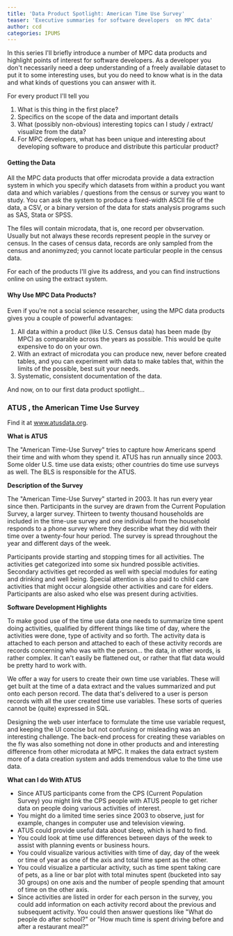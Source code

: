 ```yaml
---
title: 'Data Product Spotlight: American Time Use Survey'
teaser: 'Executive summaries for software developers  on MPC data'
author: ccd
categories: IPUMS
---
```





In this series I'll briefly introduce  a number of MPC data products and highlight points of interest for software developers.  As a developer you don't necessarily need a deep understanding of a freely available dataset to put it to some interesting uses, but you do need to know what is in the data and what kinds of questions you can answer with it.

For every product I'll tell you 

1. What is  this thing in the first place? 
2. Specifics on the scope of the data and important details 
3. What (possibly non-obvious) interesting topics can I study / extract/ visualize  from the data? 
4. For MPC developers, what has been  unique and interesting about developing software to produce and distribute this particular product?

#### Getting the Data

All the MPC data products that offer microdata provide a data extraction system in which you specify  which datasets from within a product you want data and which variables / questions from the census or survey you want to study.  You can ask the system to produce a fixed-width ASCII file of the data, a CSV, or a binary version of the data for stats analysis programs such as SAS, Stata or SPSS. 

The files will  contain microdata, that is, one record per obvservation. Usually but not always these records represent people in the survey or census. In the cases of census data, records are only sampled from the census and anonimyzed; you cannot locate particular people in the census data.

For each of the products I'll give its address, and you can find instructions online on using the extract system.

#### Why Use MPC Data Products?

Even if you're not a social science researcher, using the MPC data products gives you a couple of powerful advantages: 

1. All data within a product (like U.S. Census data) has been made (by MPC) as comparable across the years as possible. This would be quite expensive to do on your own.
2.   With an extract of microdata you can produce new, never before created tables, and you can experiment with data to make tables that, within the limits of the possible,   best suit your needs.
3.  Systematic, consistent documentation of the data.

And now, on to our first data product spotlight...

###  __ATUS__ , the  __American Time Use Survey__

Find it at <a href="www.atusdata.org"> www.atusdata.org</a>.

  **What is ATUS** 

The "American Time-Use Survey" tries to capture how Americans spend their time and with whom they spend it. ATUS has run annually since 2003. Some older U.S. time use data exists; other countries do time use surveys as well. The BLS is responsible for the ATUS. 

  **Description of the Survey** 
 
 The "American Time-Use Survey" started in 2003. It has run every year since then. Participants in the survey are drawn from the Current Population Survey, a larger survey. Thirteen to twenty thousand households are included in the time-use survey and one individual from the household responds to a phone survey where they describe what they did with their time over a twenty-four hour period. The survey is spread throughout the year and different days of the week. 
 
 Participants provide starting and stopping times for all activities. The activities get categorized into some six hundred possible activities. Secondary activities get recorded as well with special  modules for eating and drinking and well being. Special attention is also paid to child care activities that might occur alongside other activities and care for elders. Participants are also asked who else was present during activities.
 
  **Software Development Highlights**
 
 To make good use of the time use data one needs to summarize time spent doing activities, qualified by different things like time of day, where the activities were done, type of activity and so forth. The activity data is attached to each person and attached to each of these activity records are records concerning who was with the person... the data, in other words, is rather complex. It can't easily be flattened out, or rather that flat data would be  pretty hard to work with. 
 
 We offer a way for users to create their own time use variables. These will get built at the time of a data extract and the values summarized and put onto each person record.  The data that's delivered to a user is person records with all the user created time use variables. These sorts of queries cannot be (quite) expressed in SQL. 
 
 Designing the web user interface to formulate the time use variable request, and keeping the UI concise but not confusing or misleading was an interesting challenge. The back-end process for creating these variables on the fly was also something not done in other products and and interesting difference from other microdata at MPC. It makes the data extract system more of a data creation system and adds tremendous value to the time use data.
  

 **What can I do With ATUS** 

* Since ATUS participants  come from the CPS (Current Population Survey) you might link the CPS people with ATUS people to get richer data on people doing various activities of interest. 
* You might do a limited time series since 2003 to observe, just for example, changes in computer use and television viewing.
* ATUS could provide useful data about sleep, which is hard to find. 
* You could look at time use differences between days of the week to assist with planning events or business hours.
* You could visualize various activities with time of day, day of the week or time of year as one of the axis and total time spent as the other.
* You could visualize a particular activity, such as time spent taking care of pets,   as a line or bar plot with total minutes spent (bucketed into say 30 groups) on one axis and the number of people spending that amount of time on the other axis.
* Since activities are listed in order for each person in the survey, you could add information on each activity record about the previous and subsequent activity. You could then answer questions like "What do people do after school?" or "How much time is spent driving before and after a restaurant meal?"
